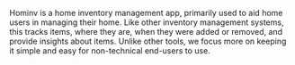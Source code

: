 Hominv is a home inventory management app, primarily used to aid home users in managing their home. Like other inventory management systems, this tracks items, where they are, when they were added or removed, and provide insights about items. Unlike other tools, we focus more on keeping it simple and easy for non-technical end-users to use.